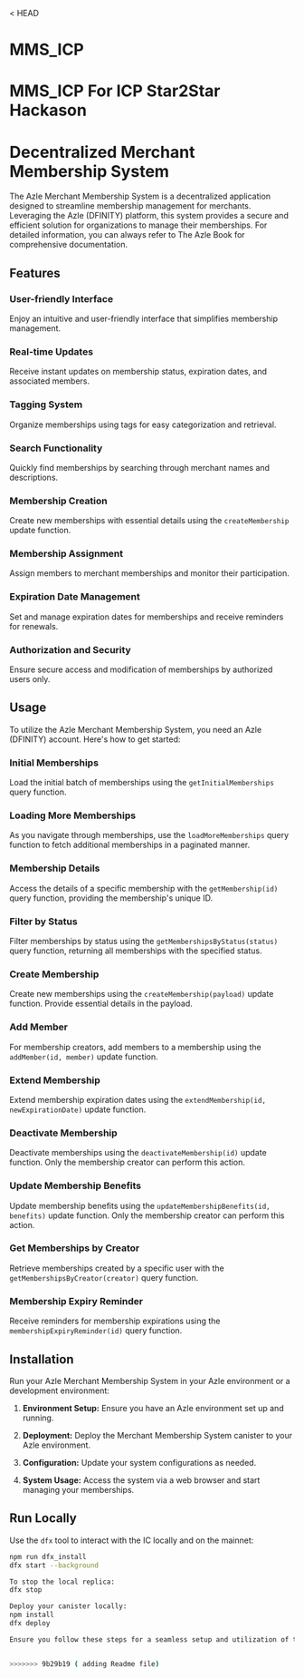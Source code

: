 < HEAD
# MMS_ICP
MMS_ICP For ICP Star2Star Hackason 
=======
# Decentralized Merchant Membership System

The Azle Merchant Membership System is a decentralized application designed to streamline membership management for merchants. Leveraging the Azle (DFINITY) platform, this system provides a secure and efficient solution for organizations to manage their memberships. For detailed information, you can always refer to The Azle Book for comprehensive documentation.

## Features

### User-friendly Interface
Enjoy an intuitive and user-friendly interface that simplifies membership management.

### Real-time Updates
Receive instant updates on membership status, expiration dates, and associated members.

### Tagging System
Organize memberships using tags for easy categorization and retrieval.

### Search Functionality
Quickly find memberships by searching through merchant names and descriptions.

### Membership Creation
Create new memberships with essential details using the `createMembership` update function.

### Membership Assignment
Assign members to merchant memberships and monitor their participation.

### Expiration Date Management
Set and manage expiration dates for memberships and receive reminders for renewals.

### Authorization and Security
Ensure secure access and modification of memberships by authorized users only.

## Usage

To utilize the Azle Merchant Membership System, you need an Azle (DFINITY) account. Here's how to get started:

### Initial Memberships
Load the initial batch of memberships using the `getInitialMemberships` query function.

### Loading More Memberships
As you navigate through memberships, use the `loadMoreMemberships` query function to fetch additional memberships in a paginated manner.

### Membership Details
Access the details of a specific membership with the `getMembership(id)` query function, providing the membership's unique ID.

### Filter by Status
Filter memberships by status using the `getMembershipsByStatus(status)` query function, returning all memberships with the specified status.

### Create Membership
Create new memberships using the `createMembership(payload)` update function. Provide essential details in the payload.

### Add Member
For membership creators, add members to a membership using the `addMember(id, member)` update function.

### Extend Membership
Extend membership expiration dates using the `extendMembership(id, newExpirationDate)` update function.

### Deactivate Membership
Deactivate memberships using the `deactivateMembership(id)` update function. Only the membership creator can perform this action.

### Update Membership Benefits
Update membership benefits using the `updateMembershipBenefits(id, benefits)` update function. Only the membership creator can perform this action.

### Get Memberships by Creator
Retrieve memberships created by a specific user with the `getMembershipsByCreator(creator)` query function.

### Membership Expiry Reminder
Receive reminders for membership expirations using the `membershipExpiryReminder(id)` query function.

## Installation

Run your Azle Merchant Membership System in your Azle environment or a development environment:

1. **Environment Setup:**
   Ensure you have an Azle environment set up and running.

2. **Deployment:**
   Deploy the Merchant Membership System canister to your Azle environment.

3. **Configuration:**
   Update your system configurations as needed.

4. **System Usage:**
   Access the system via a web browser and start managing your memberships.

## Run Locally

Use the `dfx` tool to interact with the IC locally and on the mainnet:

```bash
npm run dfx_install
dfx start --background

To stop the local replica:
dfx stop

Deploy your canister locally:
npm install
dfx deploy

Ensure you follow these steps for a seamless setup and utilization of the Decentralized Merchant Membership System.


>>>>>>> 9b29b19 ( adding Readme file)
